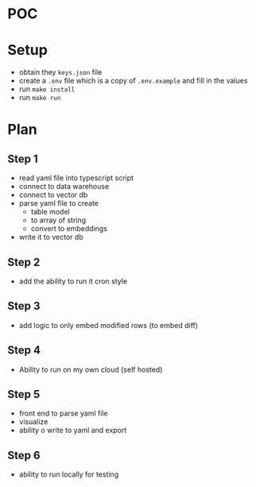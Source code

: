 # POC

# Setup
- obtain they `keys.json` file
- create a `.env` file which is a copy of `.env.example` and fill in the values
- run `make install`
- run `make run`

# Plan
## Step 1

- read yaml file into typescript script
- connect to data warehouse
- connect to vector db
- parse yaml file to create
    - table model
    - to array of string
    - convert to embeddings
- write it to vector db

## Step 2

- add the ability to run it cron style

## Step 3

- add logic to only embed modified rows (to embed diff)

## Step 4

- Ability to run on my own cloud (self hosted)

## Step 5

- front end to parse yaml file
- visualize
- ability o write to yaml and export

## Step 6

- ability to run locally for testing